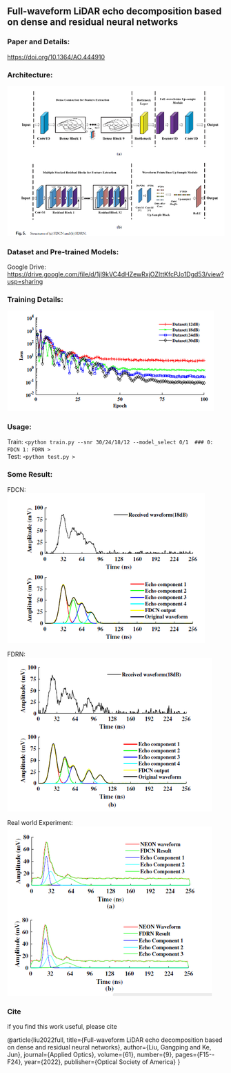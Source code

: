 ## Full-waveform LiDAR echo decomposition based on dense and residual neural networks
### Paper and Details:
https://doi.org/10.1364/AO.444910
### Architecture: 
![image](https://github.com/ZedFm/FDCN_FDRN/blob/d5955a1222ff2ebe4439e64a251379336400bd26/pics/pic_1.png)
### Dataset and Pre-trained Models:
Google Drive: https://drive.google.com/file/d/1jI9kVC4dHZewRxjOZIttKfcPJo1Dgd53/view?usp=sharing 


### Training Details:
![image](https://github.com/ZedFm/FDCN_FDRN/blob/d5955a1222ff2ebe4439e64a251379336400bd26/pics/pic_2_train.png)

### Usage:
Train: `<python train.py --snr 30/24/18/12 --model_select 0/1  ### 0: FDCN 1: FDRN >`  
Test: `<python test.py >` 

### Some Result:
FDCN:
![image](https://github.com/ZedFm/FDCN_FDRN/blob/d5955a1222ff2ebe4439e64a251379336400bd26/pics/pic_3_d.png)
  
  
FDRN:
![image](https://github.com/ZedFm/FDCN_FDRN/blob/d5955a1222ff2ebe4439e64a251379336400bd26/pics/pic_3_r.png)


Real world Experiment:
![image](https://github.com/ZedFm/FDCN_FDRN/blob/d5955a1222ff2ebe4439e64a251379336400bd26/pics/pic_3_total.png)

### Cite
if you find this work useful, please cite 

@article{liu2022full,
  title={Full-waveform LiDAR echo decomposition based on dense and residual neural networks},
  author={Liu, Gangping and Ke, Jun},
  journal={Applied Optics},
  volume={61},
  number={9},
  pages={F15--F24},
  year={2022},
  publisher={Optical Society of America}
}
